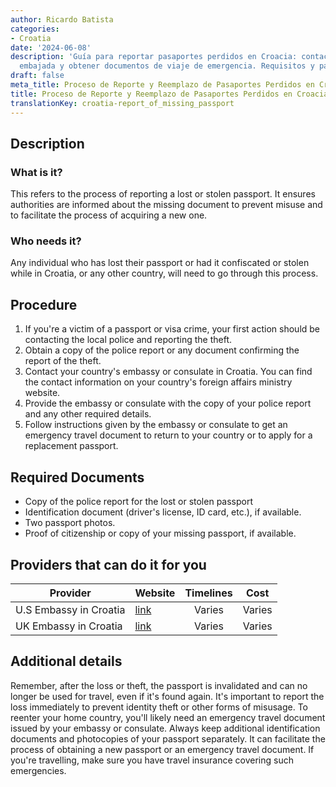 ```yaml
---
author: Ricardo Batista
categories:
- Croatia
date: '2024-06-08'
description: 'Guía para reportar pasaportes perdidos en Croacia: contactar policía,
  embajada y obtener documentos de viaje de emergencia. Requisitos y pasos detallados.'
draft: false
meta_title: Proceso de Reporte y Reemplazo de Pasaportes Perdidos en Croacia
title: Proceso de Reporte y Reemplazo de Pasaportes Perdidos en Croacia
translationKey: croatia-report_of_missing_passport
---
```



## Description
### What is it?
This refers to the process of reporting a lost or stolen passport. It ensures authorities are informed about the missing document to prevent misuse and to facilitate the process of acquiring a new one. 
### Who needs it?
Any individual who has lost their passport or had it confiscated or stolen while in Croatia, or any other country, will need to go through this process.

## Procedure
1. If you're a victim of a passport or visa crime, your first action should be contacting the local police and reporting the theft.
2. Obtain a copy of the police report or any document confirming the report of the theft.
3. Contact your country's embassy or consulate in Croatia. You can find the contact information on your country's foreign affairs ministry website. 
4. Provide the embassy or consulate with the copy of your police report and any other required details.
5. Follow instructions given by the embassy or consulate to get an emergency travel document to return to your country or to apply for a replacement passport.

## Required Documents
- Copy of the police report for the lost or stolen passport
- Identification document (driver's license, ID card, etc.), if available.
- Two passport photos.
- Proof of citizenship or copy of your missing passport, if available.

## Providers that can do it for you

| Provider         |     Website     |     Timelines    |       Cost      |
| --------------- | --------------- |  :-------------: | :-------------: |
| U.S Embassy in Croatia   |  [link](https://hr.usembassy.gov/)       |      Varies      |        Varies       |
| UK Embassy in Croatia   |  [link](https://www.gov.uk/world/organisations/british-embassy-zagreb) |      Varies      |        Varies       |

## Additional details
Remember, after the loss or theft, the passport is invalidated and can no longer be used for travel, even if it's found again. It's important to report the loss immediately to prevent identity theft or other forms of misusage. To reenter your home country, you'll likely need an emergency travel document issued by your embassy or consulate.
Always keep additional identification documents and photocopies of your passport separately. It can facilitate the process of obtaining a new passport or an emergency travel document. If you're travelling, make sure you have travel insurance covering such emergencies.
